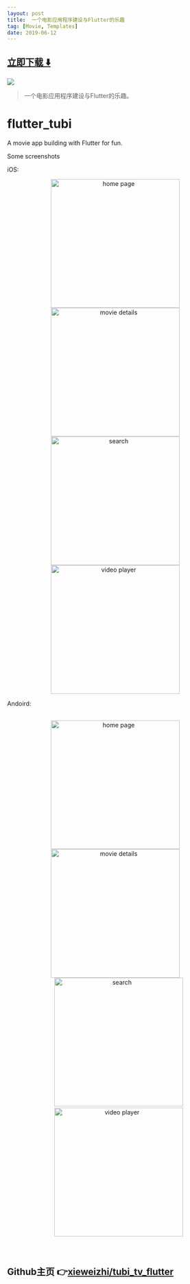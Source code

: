 ```yaml
---
layout: post
title:  一个电影应用程序建设与Flutter的乐趣
tag: [Movie, Templates]
date: 2019-06-12
---
```


 


## [立即下载 ️⬇️ ](https://codeload.github.com/xieweizhi/tubi_tv_flutter/zip/master) 


 
![](https://flutterawesome.com/content/images/2019/04/flutter_tubi-1.jpg)
 
>
> 一个电影应用程序建设与Flutter的乐趣。
>

 
# flutter_tubi

A movie app building with Flutter for fun.


Some screenshots

iOS:

<div align="center">
<img src="https://github.com/xieweizhi/tubi_tv_flutter/blob/master/screenshot/ios/home.jpg?raw=true" height="300px" alt="home page" />
<img src="https://github.com/xieweizhi/tubi_tv_flutter/blob/master/screenshot/ios/movie_details.jpg?raw=true" height="300px" alt="movie details" />
    <img src="https://github.com/xieweizhi/tubi_tv_flutter/blob/master/screenshot/ios/search.jpg?raw=true" height="300px" alt="search" />
    <img src="https://github.com/xieweizhi/tubi_tv_flutter/blob/master/screenshot/ios/video_player.jpg?raw=true" height="300px" alt="video player" />
</div>


Andoird:

<div contenteditable="plaintext-only"><div align="center">
<img src="https://github.com/xieweizhi/tubi_tv_flutter/blob/master/screenshot/android/home.jpg?raw=true" height="300px" alt="home page" />
<img src="https://github.com/xieweizhi/tubi_tv_flutter/blob/master/screenshot/android/movie_details.jpg?raw=true" height="300px" alt="movie details" />
    <img src="https://github.com/xieweizhi/tubi_tv_flutter/blob/master/screenshot/android/search.jpg?raw=true" height="300px" alt="search" />
    <img src="https://github.com/xieweizhi/tubi_tv_flutter/blob/master/screenshot/android/video_player.jpg?raw=true" height="300px" alt="video player" />
</div>

## Github主页 👉[xieweizhi/tubi_tv_flutter](http://github.com/xieweizhi/tubi_tv_flutter)